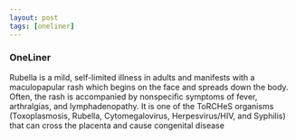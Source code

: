 ```yaml
---
layout: post
tags: [oneliner]
---
```



### OneLiner

Rubella is a mild, self-limited illness in adults and manifests with a maculopapular rash which begins on the face and spreads down the body. Often, the rash is accompanied by nonspecific symptoms of fever, arthralgias, and lymphadenopathy. It is one of the ToRCHeS organisms (Toxoplasmosis, Rubella, Cytomegalovirus, Herpesvirus/HIV, and Syphilis) that can cross the placenta and cause congenital disease
